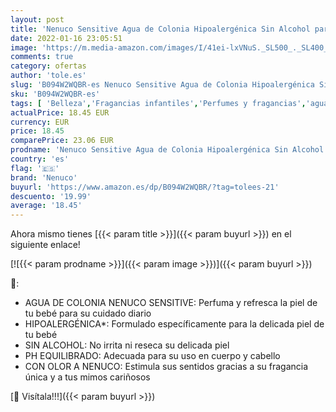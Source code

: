 ```yaml
---
layout: post
title: 'Nenuco Sensitive Agua de Colonia Hipoalergénica Sin Alcohol para Bebé - Adecuado para Cuerpo y Cabello  3x 175ml'
date: 2022-01-16 23:05:51
image: 'https://m.media-amazon.com/images/I/41ei-lxVNuS._SL500_._SL400_.jpg'
comments: true
category: ofertas
author: 'tole.es'
slug: 'B094W2WQBR-es Nenuco Sensitive Agua de Colonia Hipoalergénica Sin...'
sku: 'B094W2WQBR-es'
tags: [ 'Belleza','Fragancias infantiles','Perfumes y fragancias','agua','colonia','de','nenuco', ]
actualPrice: 18.45 EUR
currency: EUR
price: 18.45
comparePrice: 23.06 EUR
prodname: 'Nenuco Sensitive Agua de Colonia Hipoalergénica Sin Alcohol para Bebé - Adecuado para Cuerpo y Cabello  3x 175ml'
country: 'es'
flag: '🇪🇸'
brand: 'Nenuco'
buyurl: 'https://www.amazon.es/dp/B094W2WQBR/?tag=tolees-21'
descuento: '19.99'
average: '18.45'
---
```


Ahora mismo tienes [{{< param title >}}]({{< param buyurl >}}) en el siguiente enlace!

[![{{< param prodname >}}]({{< param image >}})]({{< param buyurl >}})

🔎:

- AGUA DE COLONIA NENUCO SENSITIVE: Perfuma y refresca la piel de tu bebé para su cuidado diario
- HIPOALERGÉNICA*: Formulado específicamente para la delicada piel de tu bebé
- SIN ALCOHOL: No irrita ni reseca su delicada piel
- PH EQUILIBRADO: Adecuada para su uso en cuerpo y cabello
- CON OLOR A NENUCO: Estimula sus sentidos gracias a su fragancia única y a tus mimos cariñosos

[🛒 Visítala!!!]({{< param buyurl >}})
